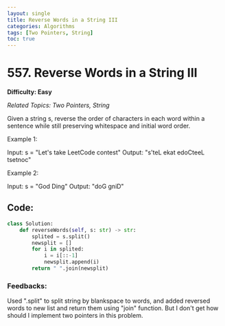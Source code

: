 ```yaml
---
layout: single
title: Reverse Words in a String III
categories: Algorithms
tags: [Two Pointers, String]
toc: true
---
```


# 557. Reverse Words in a String III

**Difficulty: Easy**

*Related Topics: Two Pointers, String*

Given a string s, reverse the order of characters in each word within a sentence while still preserving whitespace and initial word order.

Example 1:

Input: s = "Let's take LeetCode contest"
Output: "s'teL ekat edoCteeL tsetnoc"

Example 2:

Input: s = "God Ding"
Output: "doG gniD"

## Code:
```python
class Solution:
    def reverseWords(self, s: str) -> str:
        splited = s.split()
        newsplit = []
        for i in splited:
            i = i[::-1]
            newsplit.append(i)
        return " ".join(newsplit)
```      
### Feedbacks: 
Used ".split" to split string by blankspace to words, and added reversed words to new list and return them using "join" function. But
I don't get how should I implement two pointers in this problem.